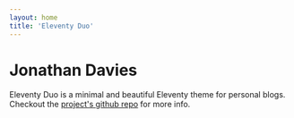 ```yaml
---
layout: home
title: 'Eleventy Duo'
---
```


# Jonathan Davies

Eleventy Duo is a minimal and beautiful Eleventy theme for personal blogs. Checkout the [project's github repo](https://github.com/yinkakun/eleventy-duo) for more info.
